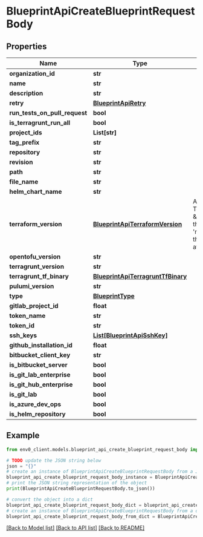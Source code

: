# BlueprintApiCreateBlueprintRequestBody


## Properties

Name | Type | Description | Notes
------------ | ------------- | ------------- | -------------
**organization_id** | **str** |  | 
**name** | **str** |  | 
**description** | **str** |  | [optional] 
**retry** | [**BlueprintApiRetry**](BlueprintApiRetry.md) |  | [optional] 
**run_tests_on_pull_request** | **bool** |  | [optional] 
**is_terragrunt_run_all** | **bool** |  | [optional] 
**project_ids** | **List[str]** |  | [optional] 
**tag_prefix** | **str** |  | [optional] 
**repository** | **str** |  | 
**revision** | **str** |  | [optional] 
**path** | **str** |  | [optional] 
**file_name** | **str** |  | [optional] 
**helm_chart_name** | **str** |  | [optional] 
**terraform_version** | [**BlueprintApiTerraformVersion**](BlueprintApiTerraformVersion.md) | A string representing semantic version of Terraform. If set to \&quot;RESOLVE_FROM_TERRAFORM_CODE\&quot;, the version will be determined by using tfenv&#39;s &#39;min-required&#39;. When set to \&quot;latest\&quot;, the version used will be the most recent one available for Terraform. | [optional] 
**opentofu_version** | **str** |  | [optional] 
**terragrunt_version** | **str** |  | [optional] 
**terragrunt_tf_binary** | [**BlueprintApiTerragruntTfBinary**](BlueprintApiTerragruntTfBinary.md) |  | [optional] 
**pulumi_version** | **str** |  | [optional] 
**type** | [**BlueprintType**](BlueprintType.md) |  | 
**gitlab_project_id** | **float** |  | [optional] 
**token_name** | **str** |  | [optional] 
**token_id** | **str** |  | [optional] 
**ssh_keys** | [**List[BlueprintApiSshKey]**](BlueprintApiSshKey.md) |  | [optional] 
**github_installation_id** | **float** |  | [optional] 
**bitbucket_client_key** | **str** |  | [optional] 
**is_bitbucket_server** | **bool** |  | [optional] 
**is_git_lab_enterprise** | **bool** |  | [optional] 
**is_git_hub_enterprise** | **bool** |  | [optional] 
**is_git_lab** | **bool** |  | [optional] 
**is_azure_dev_ops** | **bool** |  | [optional] 
**is_helm_repository** | **bool** |  | [optional] 

## Example

```python
from env0_client.models.blueprint_api_create_blueprint_request_body import BlueprintApiCreateBlueprintRequestBody

# TODO update the JSON string below
json = "{}"
# create an instance of BlueprintApiCreateBlueprintRequestBody from a JSON string
blueprint_api_create_blueprint_request_body_instance = BlueprintApiCreateBlueprintRequestBody.from_json(json)
# print the JSON string representation of the object
print(BlueprintApiCreateBlueprintRequestBody.to_json())

# convert the object into a dict
blueprint_api_create_blueprint_request_body_dict = blueprint_api_create_blueprint_request_body_instance.to_dict()
# create an instance of BlueprintApiCreateBlueprintRequestBody from a dict
blueprint_api_create_blueprint_request_body_from_dict = BlueprintApiCreateBlueprintRequestBody.from_dict(blueprint_api_create_blueprint_request_body_dict)
```
[[Back to Model list]](../README.md#documentation-for-models) [[Back to API list]](../README.md#documentation-for-api-endpoints) [[Back to README]](../README.md)


